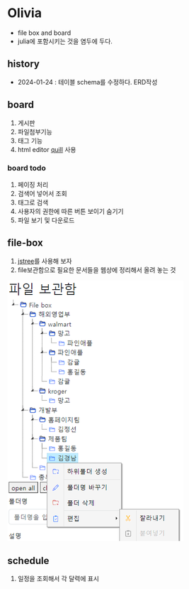 # Olivia

- file box and board
- julia에 포함시키는 것을 염두에 두다.

## history

- 2024-01-24 : 테이블 schema를 수정하다. ERD작성

## board

1. 게시판
2. 파일첨부기능
3. 태그 기능
4. html editor [quill](https://quilljs.com/) 사용

### board todo

1. 페이징 처리
2. 검색어 넣어서 조회
3. 태그로 검색
4. 사용자의 권한에 따른 버튼 보이기 숨기기
5. 파일 보기 및 다운로드

## file-box

1. [jstree](https://www.jstree.com/demo/)를 사용해 보자
2. file보관함으로 필요한 문서들을 웹상에 정리해서 올려 놓는 것

![파일박스기능1](doc/filebox1.png)

## schedule

1. 일정을 조회해서 각 달력에 표시
